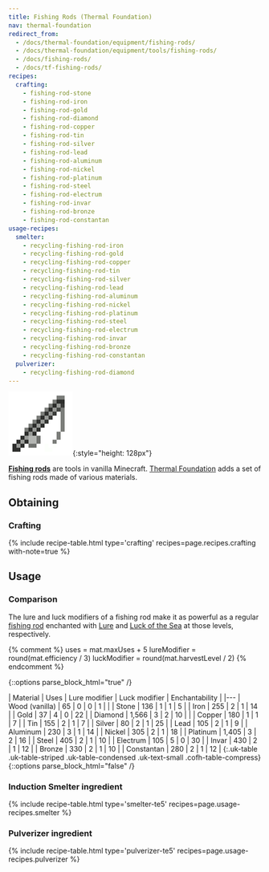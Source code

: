 ```yaml
---
title: Fishing Rods (Thermal Foundation)
nav: thermal-foundation
redirect_from:
  - /docs/thermal-foundation/equipment/fishing-rods/
  - /docs/thermal-foundation/equipment/tools/fishing-rods/
  - /docs/fishing-rods/
  - /docs/tf-fishing-rods/
recipes:
  crafting:
    - fishing-rod-stone
    - fishing-rod-iron
    - fishing-rod-gold
    - fishing-rod-diamond
    - fishing-rod-copper
    - fishing-rod-tin
    - fishing-rod-silver
    - fishing-rod-lead
    - fishing-rod-aluminum
    - fishing-rod-nickel
    - fishing-rod-platinum
    - fishing-rod-steel
    - fishing-rod-electrum
    - fishing-rod-invar
    - fishing-rod-bronze
    - fishing-rod-constantan
usage-recipes:
  smelter:
    - recycling-fishing-rod-iron
    - recycling-fishing-rod-gold
    - recycling-fishing-rod-copper
    - recycling-fishing-rod-tin
    - recycling-fishing-rod-silver
    - recycling-fishing-rod-lead
    - recycling-fishing-rod-aluminum
    - recycling-fishing-rod-nickel
    - recycling-fishing-rod-platinum
    - recycling-fishing-rod-steel
    - recycling-fishing-rod-electrum
    - recycling-fishing-rod-invar
    - recycling-fishing-rod-bronze
    - recycling-fishing-rod-constantan
  pulverizer:
    - recycling-fishing-rod-diamond
---
```


![Fishing rods](/assets/images/thermal-foundation/fishing-rods.gif){:style="height: 128px"}


**[Fishing rods](https://minecraft.gamepedia.com/Fishing_Rod)** are tools in
vanilla Minecraft. [Thermal Foundation](/docs/thermal-foundation/) adds a set of
fishing rods made of various materials.


Obtaining
---------

### Crafting
{% include recipe-table.html type='crafting' recipes=page.recipes.crafting with-note=true %}


Usage
-----

### Comparison
The lure and luck modifiers of a fishing rod make it as powerful as a regular
[fishing rod](https://minecraft.gamepedia.com/Fishing_Rod) enchanted with
[Lure](https://minecraft.gamepedia.com/Lure) and [Luck of the
Sea](https://minecraft.gamepedia.com/Luck_of_the_Sea) at those levels,
respectively.

{% comment %}
uses = mat.maxUses + 5
lureModifier = round(mat.efficiency / 3)
luckModifier = round(mat.harvestLevel / 2)
{% endcomment %}

{::options parse_block_html="true" /}
<div class="uk-overflow-container">
| Material | Uses | Lure modifier | Luck modifier | Enchantability |
|---
| Wood (vanilla) | 65 | 0 | 0 | 1 |
|
| Stone | 136 | 1 | 1 | 5 |
| Iron | 255 | 2 | 1 | 14 |
| Gold | 37 | 4 | 0 | 22 |
| Diamond | 1,566 | 3 | 2 | 10 |
|
| Copper | 180 | 1 | 1 | 7 |
| Tin | 155 | 2 | 1 | 7 |
| Silver | 80 | 2 | 1 | 25 |
| Lead | 105 | 2 | 1 | 9 |
| Aluminum | 230 | 3 | 1 | 14 |
| Nickel | 305 | 2 | 1 | 18 |
| Platinum | 1,405 | 3 | 2 | 16 |
| Steel | 405 | 2 | 1 | 10 |
| Electrum | 105 | 5 | 0 | 30 |
| Invar | 430 | 2 | 1 | 12 |
| Bronze | 330 | 2 | 1 | 10 |
| Constantan | 280 | 2 | 1 | 12 |
{:.uk-table .uk-table-striped .uk-table-condensed .uk-text-small .cofh-table-compress}
</div>
{::options parse_block_html="false" /}

### Induction Smelter ingredient
{% include recipe-table.html type='smelter-te5' recipes=page.usage-recipes.smelter %}

### Pulverizer ingredient
{% include recipe-table.html type='pulverizer-te5' recipes=page.usage-recipes.pulverizer %}
